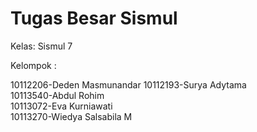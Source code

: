 # Tugas Besar Sismul
Kelas: Sismul 7

Kelompok	:

10112206-Deden Masmunandar 
10112193-Surya Adytama		
10113540-Abdul Rohim		
10113072-Eva Kurniawati		
10113270-Wiedya Salsabila M		

